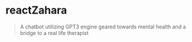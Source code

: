 # reactZahara
>A chatbot utilizing GPT3 engine geared towards mental health and a bridge to a real life therapist


